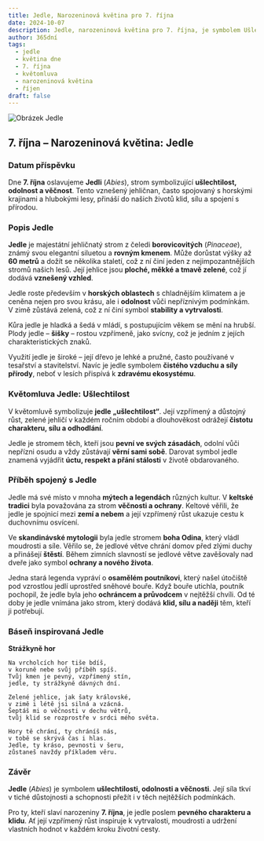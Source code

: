 ```yaml
---
title: Jedle, Narozeninová květina pro 7. října
date: 2024-10-07
description: Jedle, narozeninová květina pro 7. října, je symbolem Ušlechtilost. Objevte její jedinečný význam, fascinující příběhy a poezii, která oslavuje její krásu.
author: 365dní
tags:
  - jedle
  - květina dne
  - 7. října
  - květomluva
  - narozeninová květina
  - říjen
draft: false
---
```


![Obrázek Jedle](https://cdn.pixabay.com/photo/2017/10/06/16/50/pine-cones-2823765_640.jpg#center)


## 7. října – Narozeninová květina: Jedle

### Datum příspěvku

Dne **7. října** oslavujeme **Jedli** (_Abies_), strom symbolizující **ušlechtilost, odolnost a věčnost**. Tento vznešený jehličnan, často spojovaný s horskými krajinami a hlubokými lesy, přináší do našich životů klid, sílu a spojení s přírodou.

### Popis Jedle

**Jedle** je majestátní jehličnatý strom z čeledi **borovicovitých** (_Pinaceae_), známý svou elegantní siluetou a **rovným kmenem**. Může dorůstat výšky až **60 metrů** a dožít se několika staletí, což z ní činí jeden z nejimpozantnějších stromů našich lesů. Její jehlice jsou **ploché, měkké a tmavě zelené**, což jí dodává **vznešený vzhled**.

Jedle roste především v **horských oblastech** s chladnějším klimatem a je ceněna nejen pro svou krásu, ale i **odolnost** vůči nepříznivým podmínkám. V zimě zůstává zelená, což z ní činí symbol **stability a vytrvalosti**.

Kůra jedle je hladká a šedá v mládí, s postupujícím věkem se mění na hrubší. Plody jedle – **šišky** – rostou vzpřímeně, jako svícny, což je jedním z jejích charakteristických znaků.

Využití jedle je široké – její dřevo je lehké a pružné, často používané v tesařství a stavitelství. Navíc je jedle symbolem **čistého vzduchu a síly přírody**, neboť v lesích přispívá k **zdravému ekosystému**.

### Květomluva Jedle: Ušlechtilost

V květomluvě symbolizuje **jedle** **„ušlechtilost“**. Její vzpřímený a důstojný růst, zelené jehličí v každém ročním období a dlouhověkost odrážejí **čistotu charakteru, sílu a odhodlání**.

Jedle je stromem těch, kteří jsou **pevní ve svých zásadách**, odolní vůči nepřízni osudu a vždy zůstávají **věrní sami sobě**. Darovat symbol jedle znamená vyjádřit **úctu, respekt a přání stálosti** v životě obdarovaného.

### Příběh spojený s Jedle

Jedle má své místo v mnoha **mýtech a legendách** různých kultur. V **keltské tradici** byla považována za strom **věčnosti a ochrany**. Keltové věřili, že jedle je spojnicí mezi **zemí a nebem** a její vzpřímený růst ukazuje cestu k duchovnímu osvícení.

Ve **skandinávské mytologii** byla jedle stromem **boha Odina**, který vládl moudrosti a síle. Věřilo se, že jedlové větve chrání domov před zlými duchy a přinášejí **štěstí**. Během zimních slavností se jedlové větve zavěšovaly nad dveře jako symbol **ochrany a nového života**.

Jedna stará legenda vypráví o **osamělém poutníkovi**, který našel útočiště pod vzrostlou jedlí uprostřed sněhové bouře. Když bouře utichla, poutník pochopil, že jedle byla jeho **ochráncem a průvodcem** v nejtěžší chvíli. Od té doby je jedle vnímána jako strom, který dodává **klid, sílu a naději** těm, kteří ji potřebují.

### Báseň inspirovaná Jedle

**Strážkyně hor**

```
Na vrcholcích hor tiše bdíš,  
v koruně nebe svůj příběh spíš.  
Tvůj kmen je pevný, vzpřímený stín,  
jedle, ty strážkyně dávných dní.  

Zelené jehlice, jak šaty královské,  
v zimě i létě jsi silná a vzácná.  
Šeptáš mi o věčnosti v dechu větrů,  
tvůj klid se rozprostře v srdci mého světa.  

Hory tě chrání, ty chráníš nás,  
v tobě se skrývá čas i hlas.  
Jedle, ty kráso, pevnosti v šeru,  
zůstaneš navždy příkladem věru.  
```

### Závěr

**Jedle** (_Abies_) je symbolem **ušlechtilosti, odolnosti a věčnosti**. Její síla tkví v tiché důstojnosti a schopnosti přežít i v těch nejtěžších podmínkách.

Pro ty, kteří slaví narozeniny **7. října**, je jedle poslem **pevného charakteru a klidu**. Ať její vzpřímený růst inspiruje k vytrvalosti, moudrosti a udržení vlastních hodnot v každém kroku životní cesty.